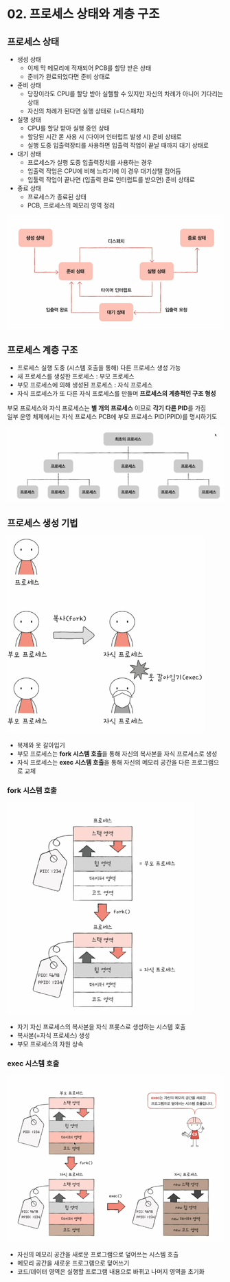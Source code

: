 # 02. 프로세스 상태와 계층 구조
## 프로세스 상태
- 생성 상태
  - 이제 막 메모리에 적재되어 PCB를 할당 받은 상태
  - 준비가 완료되었다면 준비 상태로
- 준비 상태
  - 당장이라도 CPU를 할당 받아 실핼할 수 있지만 자신의 차례가 아니어 기다리는 상태
  - 자신의 차례가 된다면 실행 상태로 (=디스패치)
- 실행 상태
  - CPU를 할당 받아 실행 중인 상태
  - 할당된 시간 몯 사용 시 (다이머 인터럽트 발생 시) 준비 상태로
  - 실행 도중 입출력장티를 사용하면 입출력 작업이 끝날 때까지 대기 상태로
- 대기 상태
  - 프로세스가 실행 도중 입출력장치를 사용하는 경우
  - 입출력 작업은 CPU에 비해 느리기에 이 경우 대기상탤 접어듬
  - 입툴력 작업이 끝나면 (입출력 완료 인터럽트를 받으면) 준비 상태로
- 종료 상태
  - 프로세스가 종료된 상태
  - PCB, 프로세스의 메모리 영역 정리

![img_4.png](imgs/img_4.png)

## 프로세스 계층 구조
- 프로세스 실행 도중 (시스템 호출을 통해) 다른 프로세스 생성 가능
- 새 프로세스를 생성한 프로세스 : 부모 프로세스
- 부모 프로세스에 의해 생성된 프로세스 : 자식 프로세스
- 자식 프로세스가 또 다른 자식 프로세스를 만들며 **프로세스의 계층적인 구조 형성**

부모 프로세스와 자식 프로세스는 **별 개의 프로세스** 이므로 **각기 다른 PID**를 가짐  
일부 운영 체제에서는 자식 프로세스 PCB에 부모 프로세스 PID(PPID)를 명시하기도

![img_5.png](imgs/img_5.png)

## 프로세스 생성 기법
![img_9.png](imgs/img_9.png)

- 복제와 옷 갈아입기
- 부모 프로세스는 **fork 시스템 호출**을 통해 자신의 복사본을 자식 프로세스로 생성
- 자식 프로세스는 **exec 시스템 호출**을 통해 자신의 메모리 공간을 다른 프로그램으로 교체

### fork 시스템 호출
![img_6.png](imgs/img_6.png)

- 자기 자신 프로세스의 복사본을 자식 프롯스로 생성하는 시스템 호출
- 복사본(=자식 프로세스) 생성
- 부모 프로세스의 자원 상속

### exec 시스템 호출
![img_8.png](imgs/img_8.png)

- 자신의 메모리 공간을 새로운 프로그램으로 덮어쓰는 시스템 호출 
- 메모리 공간을 새로운 프로그램으로 덮어쓰기
- 코드/데이터 영역은 실행할 프로그램 내용으로 바뀌고 나머지 영역을 초기화
